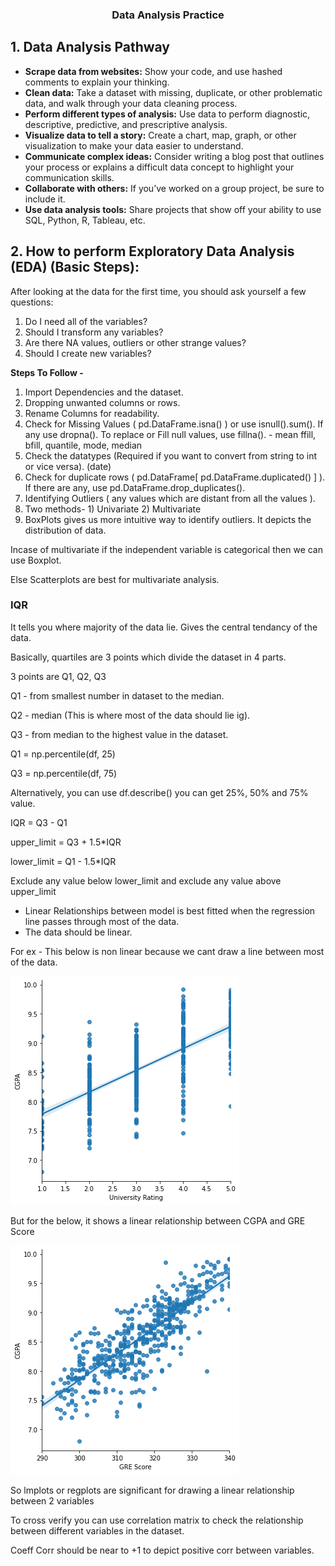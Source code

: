 ### <p align = 'center'>Data Analysis Practice</p>

## 1. Data Analysis Pathway

- **Scrape data from websites:** Show your code, and use hashed comments to explain your thinking.
- **Clean data:** Take a dataset with missing, duplicate, or other problematic data, and walk through your data cleaning process.
- **Perform different types of analysis:** Use data to perform diagnostic, descriptive, predictive, and prescriptive analysis.
- **Visualize data to tell a story:** Create a chart, map, graph, or other visualization to make your data easier to understand.
- **Communicate complex ideas:** Consider writing a blog post that outlines your process or explains a difficult data concept to highlight your communication skills.
- **Collaborate with others:** If you’ve worked on a group project, be sure to include it.
- **Use data analysis tools:** Share projects that show off your ability to use SQL, Python, R, Tableau, etc.

## 2. How to perform Exploratory Data Analysis (EDA) (Basic Steps):

After looking at the data for the first time, you should ask yourself a few questions:

1. Do I need all of the variables?
2. Should I transform any variables?
3. Are there NA values, outliers or other strange values?
4. Should I create new variables?

**Steps To Follow -** 

1. Import Dependencies and the dataset.
2. Dropping unwanted columns or rows.
3. Rename Columns for readability.
4. Check for Missing Values ( pd.DataFrame.isna() ) or use isnull().sum(). If any use dropna().
To replace or Fill null values, use fillna(). - mean ffill, bfill, quantile, mode, median
5. Check the datatypes (Required if you want to convert from string to int or vice versa). (date)
6. Check for duplicate rows ( pd.DataFrame[ pd.DataFrame.duplicated() ] ). If there are any, use pd.DataFrame.drop_duplicates().
7. Identifying Outliers ( any values which are distant from all the values ).
8. Two methods- 1) Univariate 2) Multivariate
9. BoxPlots gives us more intuitive way to identify outliers. It depicts the distribution of data.
    
Incase of multivariate if the independent variable is categorical then we can use Boxplot.

Else Scatterplots are best for multivariate analysis.

### **IQR**

It tells you where majority of the data lie. Gives the central tendancy of the data.

Basically, quartiles are 3 points which divide the dataset in 4 parts.

3 points are Q1, Q2, Q3

Q1 - from smallest number in dataset to the median.

Q2 - median (This is where most of the data should lie ig).

Q3 - from median to the highest value in the dataset.

Q1 = np.percentile(df, 25)

Q3 = np.percentile(df, 75)

Alternatively, you can use df.describe() you can get 25%, 50% and 75% value.

IQR = Q3 - Q1

upper_limit = Q3 + 1.5*IQR

lower_limit = Q1 - 1.5*IQR

Exclude any value below lower_limit and exclude any value above upper_limit

- Linear Relationships between model is best fitted when the regression line passes through most of the data.
- The data should be linear.

For ex - This below is non linear because we cant draw a line between most of the data.

![image](assets/UnivRatingVsCGPA.png)

But for the below, it shows a linear relationship between CGPA and GRE Score

![image](assets/GreVsCGPA.png)

So lmplots or regplots are significant for drawing a linear relationship between 2 variables

To cross verify you can use correlation matrix to check the relationship between different variables in the dataset.

Coeff Corr should be near to +1 to depict positive corr between variables.